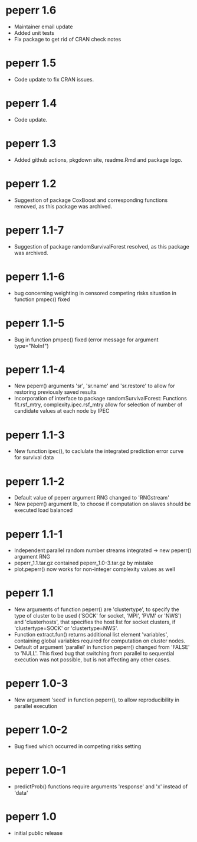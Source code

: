 # peperr 1.6

* Maintainer email update
* Added unit tests
* Fix package to get rid of CRAN check notes

# peperr 1.5

* Code update to fix CRAN issues.

# peperr 1.4

* Code update.

# peperr 1.3

* Added github actions, pkgdown site, readme.Rmd and package logo.

# peperr 1.2

* Suggestion of package CoxBoost and corresponding functions removed, as this package was archived.

# peperr 1.1-7

* Suggestion of package randomSurvivalForest resolved, as this package was archived.

# peperr 1.1-6

* bug concerning weighting in censored competing risks situation in function pmpec() fixed

# peperr 1.1-5

* Bug in function pmpec() fixed (error message for argument type="NoInf")

# peperr 1.1-4

* New peperr() arguments 'sr', 'sr.name' and 'sr.restore' to allow for restoring previously saved results
* Incorporation of interface to package randomSurvivalForest: Functions fit.rsf_mtry, complexity.ipec.rsf_mtry allow for selection of number of candidate values at each node by IPEC

# peperr 1.1-3

* New function ipec(), to caclulate the integrated prediction error curve for survival data

# peperr 1.1-2

* Default value of peperr argument RNG changed to 'RNGstream'
* New peperr() argument lb, to choose if computation on slaves should be executed load balanced

# peperr 1.1-1

* Independent parallel random number streams integrated -> new peperr() argument RNG
* peperr_1.1.tar.gz contained peperr_1.0-3.tar.gz by mistake
* plot.peperr() now works for non-integer complexity values as well

# peperr 1.1

* New arguments of function peperr() are 'clustertype', to specify the type of cluster to be used ('SOCK' for socket, 'MPI', 'PVM' or 'NWS') and 'clusterhosts', that specifies the host list for socket clusters, if 'clustertype=SOCK' or 'clustertype=NWS'. 
* Function extract.fun() returns additional list element 'variables', containing global variables required for computation on cluster nodes.
* Default of argument 'parallel' in function peperr() changed from 'FALSE' to 'NULL'. This fixed bug that switching from parallel to sequential execution was not possible, but is not affecting any other cases.

# peperr 1.0-3

* New argument 'seed' in function peperr(), to allow reproducibility in parallel execution

# peperr 1.0-2

* Bug fixed which occurred in competing risks setting

# peperr 1.0-1

* predictProb() functions require arguments 'response' and 'x' instead of 'data' 

# peperr 1.0

* initial public release
